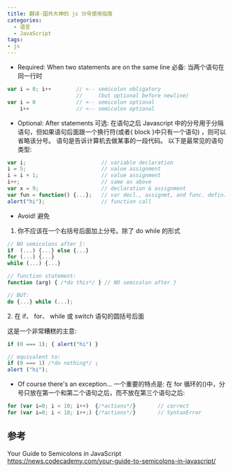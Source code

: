 ```yaml
---
title: 翻译-国外大神的 js 分号使用指南
categories:
  - 语言
  - JavaScript
tags:
- js
---
```


* Required: When two statements are on the same line
必备: 当两个语句在同一行时

```js
var i = 0; i++        // <-- semicolon obligatory
                      //     (but optional before newline)
var i = 0             // <-- semicolon optional
    i++               // <-- semicolon optional
```

* Optional: After statements
可选: 在语句之后
Javascript 中的分号用于分隔语句，但如果语句后面跟一个换行符(或者{ block }中只有一个语句) ，则可以省略该分号。 语句是告诉计算机去做某事的一段代码。 以下是最常见的语句类型:

```js
var i;                        // variable declaration
i = 5;                        // value assignment
i = i + 1;                    // value assignment
i++;                          // same as above
var x = 9;                    // declaration & assignment
var fun = function() {...};   // var decl., assignmt, and func. defin.
alert("hi");                  // function call
```

* Avoid!
避免
1. 你不应该在一个右括号后面加上分号。除了 do while 的形式

```js
// NO semicolons after }:
if  (...) {...} else {...}
for (...) {...}
while (...) {...}

// function statement:
function (arg) { /*do this*/ } // NO semicolon after }

// BUT:
do {...} while (...);
```

2\. 在 if、 for、 while 或 switch 语句的圆括号后面

这是一个非常糟糕的主意:

```js
if (0 === 1); { alert("hi") }

// equivalent to:
if (0 === 1) /*do nothing*/ ;
alert ("hi");
```

* Of course there's an exception...
一个重要的特点是: 在 for 循环的()中，分号只放在第一个和第二个语句之后，而不放在第三个语句之后:

``` js
for (var i=0; i < 10; i++)  {/*actions*/}       // correct
for (var i=0; i < 10; i++;) {/*actions*/}       // SyntaxError
```

## 参考

Your Guide to Semicolons in JavaScript
<https://news.codecademy.com/your-guide-to-semicolons-in-javascript/>
